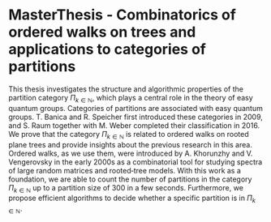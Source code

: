 # MasterThesis - Combinatorics of ordered walks on trees and applications to categories of partitions

This thesis investigates the structure and algorithmic properties of the partition category $\Pi_{k \in\mathbb{N}}$, which plays a central role in the theory of easy quantum groups. Categories of partitions are associated with easy quantum groups. T. Banica and R. Speicher first introduced these categories in 2009, and S. Raum together with M. Weber completed their classification in 2016. We prove that the category $\Pi_{k \in\mathbb{N}}$ is related to ordered walks on rooted plane trees and provide insights about the previous research in this area. Ordered walks, as we use them, were introduced by A. Khorunzhy and V. Vengerovsky in the early 2000s as a combinatorial tool for studying spectra of large random matrices and rooted‐tree models. With this work as a foundation, we are able to count the number of partitions in the category $\Pi_{k \in\mathbb{N}}$ up to a partition size of $300$ in a few seconds. Furthermore, we propose efficient algorithms to decide whether a specific partition is in $\Pi_{k \in\mathbb{N}}$.
